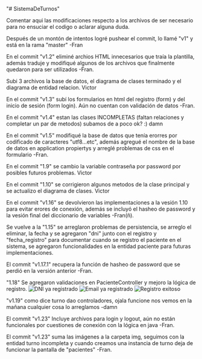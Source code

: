 "# SistemaDeTurnos" 

Comentar aqui las modificaciones respecto a los archivos de ser necesario para no ensuciar el codigo o aclarar alguna duda.

Después de un montón de intentos logré pushear el commit, lo llamé "v1" y está en la rama "master" -Fran

En el commit "v1.2" eliminé archios HTML innecesarios que traía la plantilla, además traduje y modifiqué algunos de los archivos que finalmente quedaron para ser utilizados   -Fran.

Subi 3 archivos la base de datos, el diagrama de clases terminado y el diagrama de entidad relacion. Victor

En el commit "v1.3" subí los formularios en html del registro (form) y del inicio de sesión (form login). Aún no cuentan con validación de datos   -Fran.

En el commit "v1.4" estan las clases INCOMPLETAS (faltan relaciones y completar un par de metodos) subamos de a poco ok? :) damn

En el commit "v1.5" modifiqué la base de datos que tenía erorres por codificado de caracteres "utf8...etc", además agregué el nombre de la base de datos en application propiertys y arreglé problemas de css en el formulario    -Fran.

En el commit "1.9" se cambio la variable contraseña por password por posibles futuros problemas. Victor

En el commit "1.10" se corrigieron algunos metodos de la clase principal y se actualizo el diagrama de clases. Victor

En el commit "v1.16" se devolvieron las implementaciones a la vesión 1.10 para evitar erores de conexión, además se incluyó el hasheo de password y la vesión final del diccionario de variables    -Fran(ñ).

Se vuelve a la "1.15"  se arreglaron problemas de persistencia, se arreglo el eliminar, la fecha y se agregaron "dni" junto con el registro y "fecha_registro" para documentar cuando se registro el paciente en el sistema, se agregaron funcionalidades en la entidad paciente para futuras implementaciones.

El commit "v1.17.1" recupera la función de hasheo de password que se perdió en la versión anterior -Fran.

"1.18" Se agregaron validaciones en PacienteController y mejoro la lógica de registro.
![DNI ya registrado](https://github.com/user-attachments/assets/41029f0c-fc13-434c-b0f4-e231932c8940)
![Email ya registrado](https://github.com/user-attachments/assets/c9cd0b21-0db4-4e55-a8b1-9bafba67d748)
![Registro exitoso](https://github.com/user-attachments/assets/d27d27d8-07d1-46f2-9baa-94b8a7a72e74)


"v1.19" como dice turno dao controladores, ojala funcione nos vemos en la mañana cualquier cosa lo arreglamos  -damn

El commit "v1.23" Incluye archivos para login y logout, aún no están funcionales por cuestiones de conexión con la lógica en java -Fran.

El commit "v1.23" suma las imágenes a la carpeta img, seguimos con la entidad turno incompleta y cuando creamos una instancia de turno deja de funcionar la pantalla de "pacientes" -Fran.


